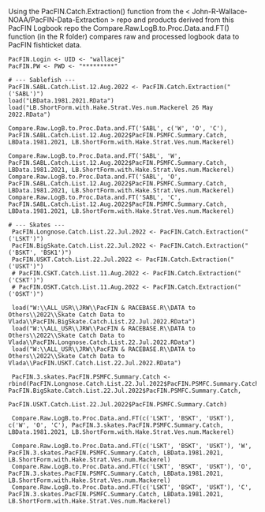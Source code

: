 Using the PacFIN.Catch.Extraction() function from the < John-R-Wallace-NOAA/PacFIN-Data-Extraction > repo and products derived from this PacFIN Logbook repo the Compare.Raw.LogB.to.Proc.Data.and.FT() function (in the R folder) compares raw and processed logbook data to PacFIN fishticket data.

    PacFIN.Login <- UID <- "wallacej"
    PacFIN.PW <- PWD <- "*********"
    
    # --- Sablefish ---
    PacFIN.SABL.Catch.List.12.Aug.2022 <- PacFIN.Catch.Extraction("('SABL')")
    load("LBData.1981.2021.RData")
    load("LB.ShortForm.with.Hake.Strat.Ves.num.Mackerel 26 May 2022.RData")
    
    Compare.Raw.LogB.to.Proc.Data.and.FT('SABL', c('W', 'O', 'C'), PacFIN.SABL.Catch.List.12.Aug.2022$PacFIN.PSMFC.Summary.Catch, LBData.1981.2021, LB.ShortForm.with.Hake.Strat.Ves.num.Mackerel)
    
    Compare.Raw.LogB.to.Proc.Data.and.FT('SABL', 'W', PacFIN.SABL.Catch.List.12.Aug.2022$PacFIN.PSMFC.Summary.Catch, LBData.1981.2021, LB.ShortForm.with.Hake.Strat.Ves.num.Mackerel)
    Compare.Raw.LogB.to.Proc.Data.and.FT('SABL', 'O', PacFIN.SABL.Catch.List.12.Aug.2022$PacFIN.PSMFC.Summary.Catch, LBData.1981.2021, LB.ShortForm.with.Hake.Strat.Ves.num.Mackerel)
    Compare.Raw.LogB.to.Proc.Data.and.FT('SABL', 'C', PacFIN.SABL.Catch.List.12.Aug.2022$PacFIN.PSMFC.Summary.Catch, LBData.1981.2021, LB.ShortForm.with.Hake.Strat.Ves.num.Mackerel)

    # --- Skates ---
     PacFIN.Longnose.Catch.List.22.Jul.2022 <- PacFIN.Catch.Extraction("('LSKT')")
     PacFIN.BigSkate.Catch.List.22.Jul.2022 <- PacFIN.Catch.Extraction("('BSKT', 'BSK1')")
     PacFIN.USKT.Catch.List.22.Jul.2022 <- PacFIN.Catch.Extraction("('USKT')")
     # PacFIN.CSKT.Catch.List.11.Aug.2022 <- PacFIN.Catch.Extraction("('CSKT')")
     # PacFIN.OSKT.Catch.List.11.Aug.2022 <- PacFIN.Catch.Extraction("('OSKT')")
     
     load("W:\\ALL_USR\\JRW\\PacFIN & RACEBASE.R\\DATA to Others\\2022\\Skate Catch Data to Vlada\\PacFIN.BigSkate.Catch.List.22.Jul.2022.RData")
     load("W:\\ALL_USR\\JRW\\PacFIN & RACEBASE.R\\DATA to Others\\2022\\Skate Catch Data to Vlada\\PacFIN.Longnose.Catch.List.22.Jul.2022.RData")
     load("W:\\ALL_USR\\JRW\\PacFIN & RACEBASE.R\\DATA to Others\\2022\\Skate Catch Data to Vlada\\PacFIN.USKT.Catch.List.22.Jul.2022.RData")
     
     PacFIN.3.skates.PacFIN.PSMFC.Summary.Catch <- rbind(PacFIN.Longnose.Catch.List.22.Jul.2022$PacFIN.PSMFC.Summary.Catch, PacFIN.BigSkate.Catch.List.22.Jul.2022$PacFIN.PSMFC.Summary.Catch, 
                                                   PacFIN.USKT.Catch.List.22.Jul.2022$PacFIN.PSMFC.Summary.Catch)
     
     Compare.Raw.LogB.to.Proc.Data.and.FT(c('LSKT', 'BSKT', 'USKT'), c('W', 'O', 'C'), PacFIN.3.skates.PacFIN.PSMFC.Summary.Catch, LBData.1981.2021, LB.ShortForm.with.Hake.Strat.Ves.num.Mackerel)
     
     Compare.Raw.LogB.to.Proc.Data.and.FT(c('LSKT', 'BSKT', 'USKT'), 'W', PacFIN.3.skates.PacFIN.PSMFC.Summary.Catch, LBData.1981.2021, LB.ShortForm.with.Hake.Strat.Ves.num.Mackerel)
     Compare.Raw.LogB.to.Proc.Data.and.FT(c('LSKT', 'BSKT', 'USKT'), 'O', PacFIN.3.skates.PacFIN.PSMFC.Summary.Catch, LBData.1981.2021, LB.ShortForm.with.Hake.Strat.Ves.num.Mackerel)
     Compare.Raw.LogB.to.Proc.Data.and.FT(c('LSKT', 'BSKT', 'USKT'), 'C', PacFIN.3.skates.PacFIN.PSMFC.Summary.Catch, LBData.1981.2021, LB.ShortForm.with.Hake.Strat.Ves.num.Mackerel)
     
